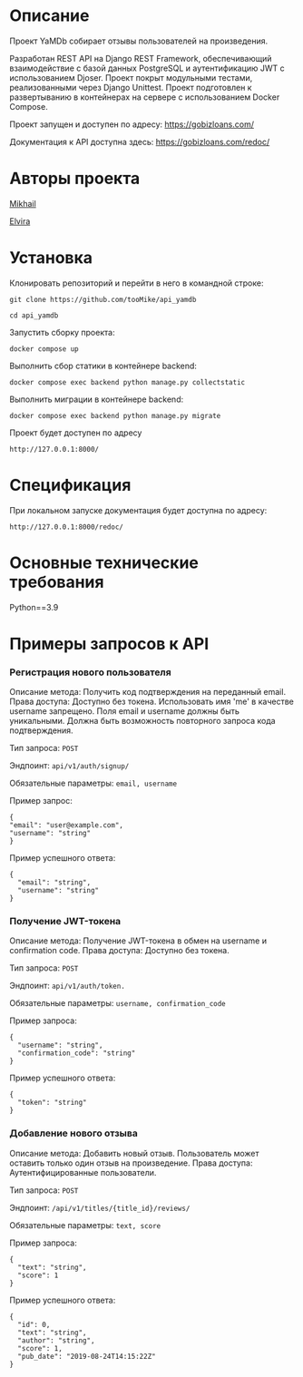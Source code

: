 # Описание

Проект YaMDb собирает отзывы пользователей на произведения.

Разработан REST API на Django REST Framework, обеспечивающий взаимодействие с базой данных PostgreSQL и аутентификацию JWT с использованием Djoser. Проект покрыт модульными тестами, реализованными через Django Unittest. Проект подготовлен к развертыванию в контейнерах на сервере с использованием Docker Compose.

Проект запущен и доступен по адресу: https://gobizloans.com/

Документация к API доступна здесь: https://gobizloans.com/redoc/

# Авторы проекта

[Mikhail](https://github.com/tooMike)

[Elvira](https://github.com/Elyablack)

# Установка

Клонировать репозиторий и перейти в него в командной строке:

```
git clone https://github.com/tooMike/api_yamdb
```

```
cd api_yamdb
```

Запустить сборку проекта:

```
docker compose up
```

Выполнить сбор статики в контейнере backend:

```
docker compose exec backend python manage.py collectstatic
```

Выполнить миграции в контейнере backend:

```
docker compose exec backend python manage.py migrate
```

Проект будет доступен по адресу

```
http://127.0.0.1:8000/
```

# Спецификация

При локальном запуске документация будет доступна по адресу:

```
http://127.0.0.1:8000/redoc/
```

# Основные технические требования

Python==3.9

# Примеры запросов к API

### Регистрация нового пользователя

Описание метода: Получить код подтверждения на переданный email. Права доступа: Доступно без токена. Использовать имя 'me' в качестве username запрещено. Поля email и username должны быть уникальными. Должна быть возможность повторного запроса кода подтверждения.

Тип запроса: `POST`

Эндпоинт: `api/v1/auth/signup/`

Обязательные параметры: `email, username`

Пример запрос:

```
{
"email": "user@example.com",
"username": "string"
}
```


Пример успешного ответа:

```
{
  "email": "string",
  "username": "string"
}
```

### Получение JWT-токена

Описание метода: Получение JWT-токена в обмен на username и confirmation code. Права доступа: Доступно без токена.

Тип запроса: `POST`

Эндпоинт: `api/v1/auth/token.`

Обязательные параметры: `username, confirmation_code`

Пример запроса:

```
{
  "username": "string",
  "confirmation_code": "string"
}
```

Пример успешного ответа:

```
{
  "token": "string"
}
```

### Добавление нового отзыва

Описание метода: Добавить новый отзыв. Пользователь может оставить только один отзыв на произведение. Права доступа: Аутентифицированные пользователи.

Тип запроса: `POST`

Эндпоинт: `/api/v1/titles/{title_id}/reviews/`

Обязательные параметры: `text, score`

Пример запроса:

```
{
  "text": "string",
  "score": 1
}
```

Пример успешного ответа:

```
{
  "id": 0,
  "text": "string",
  "author": "string",
  "score": 1,
  "pub_date": "2019-08-24T14:15:22Z"
}
```
